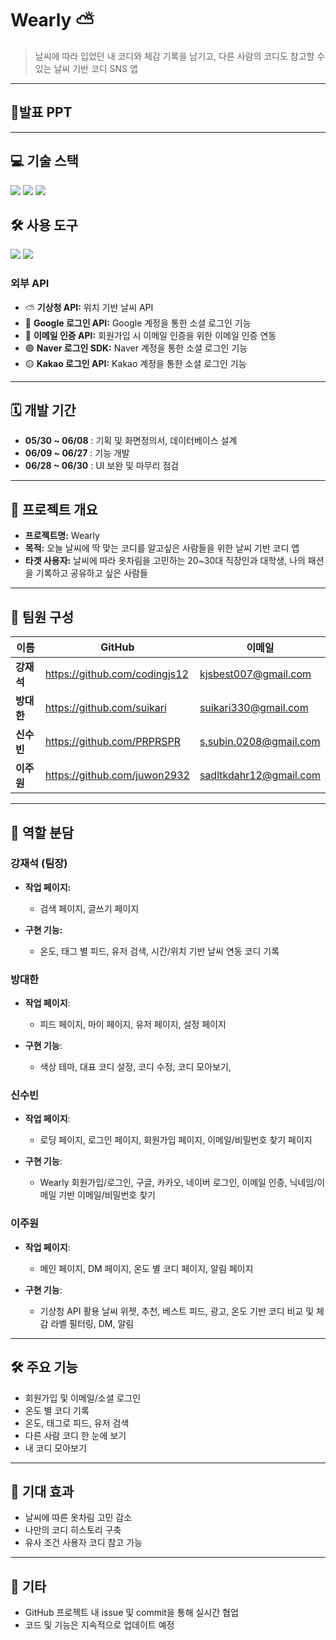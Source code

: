 # Wearly ⛅ 
> 날씨에 따라 입었던 내 코디와 체감 기록을 남기고, 다른 사람의 코디도 참고할 수 있는 날씨 기반 코디 SNS 앱 

---

##  📑발표 PPT

---

## 💻 기술 스택
<div>
  <img src="https://img.shields.io/badge/flutter-02569B?style=for-the-badge&logo=flutter&logoColor=white">
  <img src="https://img.shields.io/badge/firebase-DD2C00?style=for-the-badge&logo=firebase&logoColor=white">
  <img src="https://img.shields.io/badge/dart-0175C2?style=for-the-badge&logo=dart&logoColor=white">
</div>

## 🛠 사용 도구
<div>
  <img src="https://img.shields.io/badge/androidstudio-3DDC84?style=for-the-badge&logo=androidstudio&logoColor=white">
  <img src="https://img.shields.io/badge/figma-F24E1E?style=for-the-badge&logo=figma&logoColor=white">

</div>


### 외부 API
- ⛅  **기상청 API:** 위치 기반 날씨 API
- 🔐 **Google 로그인 API:** Google 계정을 통한 소셜 로그인 기능
- 📩 **이메일 인증 API:** 회원가입 시 이메일 인증을 위한 이메일 인증 연동
- 🟢 **Naver 로그인 SDK:** Naver 계정을 통한 소셜 로그인 기능
- 🟡 **Kakao 로그인 API:** Kakao 계정을 통한 소셜 로그인 기능

---

## 🗓 개발 기간

- **05/30 ~ 06/08** : 기획 및 화면정의서, 데이터베이스 설계  
- **06/09 ~ 06/27** : 기능 개발  
- **06/28 ~ 06/30** : UI 보완 및 마무리 점검

---

## 📌 프로젝트 개요

- **프로젝트명:** Wearly
- **목적:** 오늘 날씨에 딱 맞는 코디를 알고싶은 사람들을 위한 날씨 기반 코디 앱
- **타겟 사용자:** 날씨에 따라 옷차림을 고민하는 20~30대 직장인과 대학생, 나의 패션을 기록하고 공유하고 싶은 사람들

---

## 👥 팀원 구성

| 이름 | GitHub | 이메일 |
|------|--------|--------|
| **강재석** | https://github.com/codingjs12 | kjsbest007@gmail.com |
| **방대한** | https://github.com/suikari | suikari330@gmail.com |
| **신수빈** | https://github.com/PRPRSPR | s.subin.0208@gmail.com |
| **이주원** | https://github.com/juwon2932 | sadltkdahr12@gmail.com |

---

## 👥 역할 분담

 ### 강재석 (팀장)
- **작업 페이지:**
   - 검색 페이지, 글쓰기 페이지

- **구현 기능:**
  - 온도, 태그 별 피드, 유저 검색, 시간/위치 기반 날씨 연동 코디 기록

 ### 방대한
- **작업 페이지**:
   - 피드 페이지, 마이 페이지, 유저 페이지, 설정 페이지
 
- **구현 기능**:
  - 색상 테마, 대표 코디 설정, 코디 수정, 코디 모아보기, 

### 신수빈
 - **작업 페이지**:
     - 로딩 페이지, 로그인 페이지, 회원가입 페이지, 이메일/비밀번호 찾기 페이지

- **구현 기능**:
   - Wearly 회원가입/로그인, 구글, 카카오, 네이버 로그인, 이메일 인증, 닉네임/이메일 기반 이메일/비밀번호 찾기
  
### 이주원
- **작업 페이지**:
  - 메인 페이지, DM 페이지, 온도 별 코디 페이지, 알림 페이지
    
- **구현 기능**:
  - 기상청 API 활용 날씨 위젯, 추천, 베스트 피드, 광고, 온도 기반 코디 비교 및 체감 라벨 필터링, DM, 알림

---

## 🛠️ 주요 기능

- 회원가입 및 이메일/소셜 로그인
- 온도 별 코디 기록
- 온도, 태그로 피드, 유저 검색
- 다른 사람 코디 한 눈에 보기
- 내 코디 모아보기

---


## 🎯 기대 효과

- 날씨에 따른 옷차림 고민 감소
- 나만의 코디 히스토리 구축
- 유사 조건 사용자 코디 참고 가능

---

## 📎 기타

- GitHub 프로젝트 내 issue 및 commit을 통해 실시간 협업  
- 코드 및 기능은 지속적으로 업데이트 예정  

